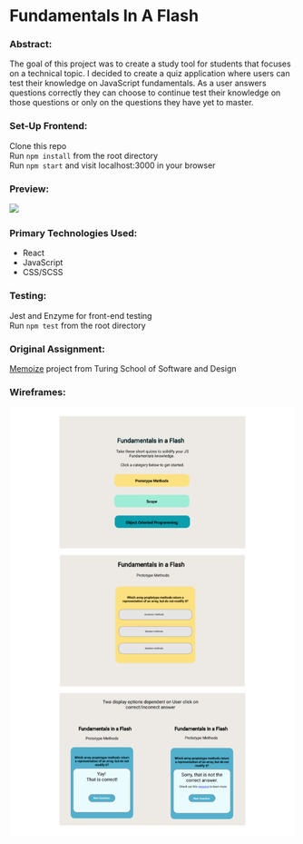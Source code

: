 # Fundamentals In A Flash

### Abstract:
The goal of this project was to create a study tool for students that focuses on a technical topic. I decided to create a quiz application where users can test their knowledge on JavaScript fundamentals. As a user answers questions correctly they can choose to continue test their knowledge on those questions or only on the questions they have yet to master.
### Set-Up Frontend:
Clone this repo  
Run `npm install` from the root directory  
Run `npm start` and visit localhost:3000 in your browser
### Preview:
![](./assets/fund-flash-preview.gif)
### Primary Technologies Used:
* React
* JavaScript
* CSS/SCSS
### Testing:
Jest and Enzyme for front-end testing  
Run `npm test` from the root directory
### Original Assignment: 
[Memoize](http://frontend.turing.io/projects/memoize.html) project from Turing School of Software and Design
### Wireframes:
![Wireframes](./assets/fundamentals-in-a-flash-wireframes.png)
